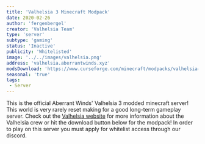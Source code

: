 ```yaml
---
title: 'Valhelsia 3 Minecraft Modpack'
date: 2020-02-26
author: 'fergenbergel'
creator: 'Valhelsia Team'
type: 'server'
subtype: 'gaming'
status: 'Inactive'
publicity: 'Whitelisted'
image: '../../images/valhelsia.png'
address: 'valhelsia.aberrantwinds.xyz'
modsDownload: 'https://www.curseforge.com/minecraft/modpacks/valhelsia-3'
seasonal: 'true'
tags:
 - Server
---
```


This is the official Aberrant Winds' Valhelsia 3 modded minecraft server! This world is very rarely reset making for a good long-term gameplay server. Check out the [Valhelsia website](https://valhelsia.net/) for more information about the Valhelsia crew or hit the download button below for the modpack! In order to play on this server you must apply for whitelist access through our discord.

